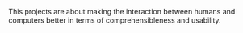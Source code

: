 This projects are about making the interaction between humans and computers better in terms of comprehensibleness and usability.
